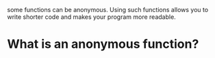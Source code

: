 some functions can be anonymous. Using such functions allows you to write shorter code and makes your program more readable.

# What is an anonymous function?

